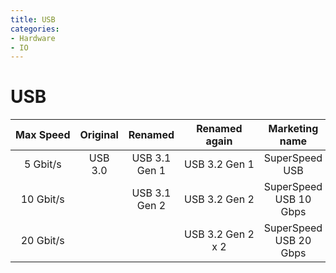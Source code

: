 ```yaml
---
title: USB
categories:
- Hardware
- IO
---
```

# USB

Max Speed|	Original|	Renamed	|Renamed again|	Marketing name
:---:|:---:|:---:|:---:|:---:
5 Gbit/s|	USB 3.0	|USB 3.1 Gen 1|	USB 3.2 Gen 1	|SuperSpeed USB
10 Gbit/s||	USB 3.1 Gen 2|	USB 3.2 Gen 2|	SuperSpeed USB 10 Gbps
20 Gbit/s||	|USB 3.2 Gen 2 x 2|	SuperSpeed USB 20 Gbps

